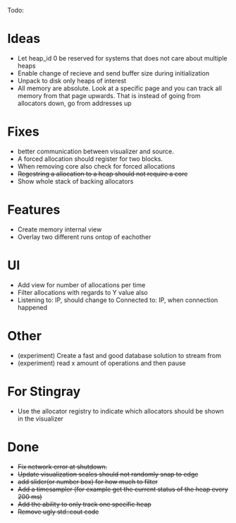 Todo:

# Ideas
* Let heap_id 0 be reserved for systems that does not care about multiple heaps
* Enable change of recieve and send buffer size during initialization
* Unpack to disk only heaps of interest
* All memory are absolute. Look at a specific page and you can track all memory from that page upwards. That is instead of going from allocators down, go from addresses up

# Fixes
* better communication between visualizer and source.
* A forced allocation should register for two blocks.
* When removing core also check for forced allocations
* ~~Regestring a allocation to a heap should not require a core~~
* Show whole stack of backing allocators

# Features
* Create memory internal view
* Overlay two different runs ontop of eachother

# UI
* Add view for number of allocations per time
* Filter allocations with regards to Y value also
* Listening to: IP, should change to Connected to: IP, when connection happened

# Other
* (experiment) Create a fast and good database solution to stream from
* (experiment) read x amount of operations and then pause

# For Stingray
* Use the allocator registry to indicate which allocators should be shown in the visualizer

# Done
* ~~Fix network error at shutdown.~~
* ~~Update visualization scales should not randomly snap to edge~~
* ~~add slider(or number box) for how much to filter~~
* ~~Add a timesampler (for example get the current status of the heap every 200 ms)~~
* ~~Add the ability to only track one specific heap~~
* ~~Remove ugly std::cout code~~
